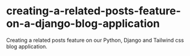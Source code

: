 # creating-a-related-posts-feature-on-a-django-blog-application
 Creating a related posts feature on our Python, Django and Tailwind css blog application.
